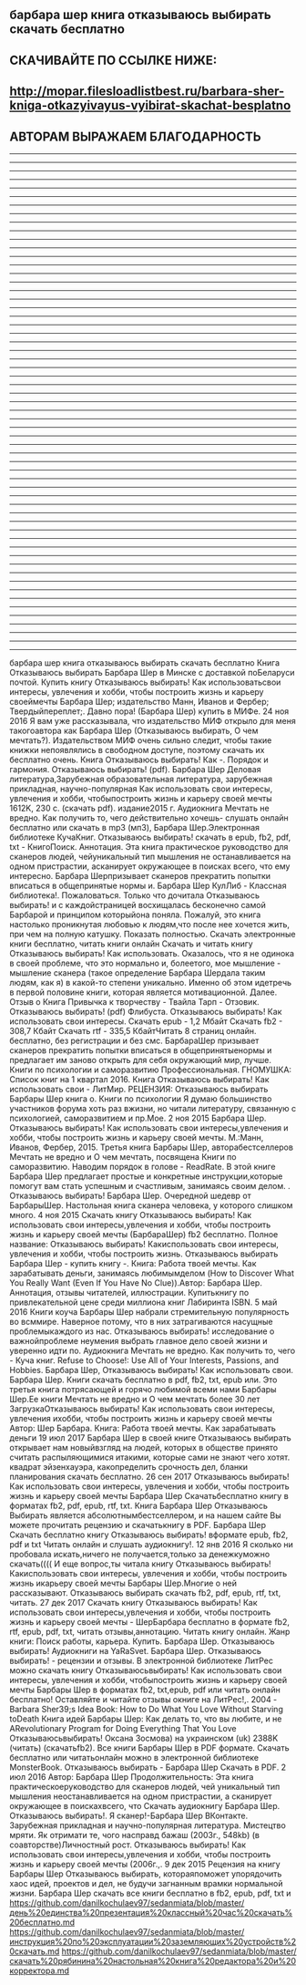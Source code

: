 барбара шер книга отказываюсь выбирать скачать бесплатно
--------------------------------------------------
СКАЧИВАЙТЕ ПО ССЫЛКЕ НИЖЕ:
--------------------------------------------------
http://mopar.filesloadlistbest.ru/barbara-sher-kniga-otkazyivayus-vyibirat-skachat-besplatno
--------------------------------------------------
АВТОРАМ ВЫРАЖАЕМ БЛАГОДАРНОСТЬ
--------------------------------------------------
--------------------------------------------------
--------------------------------------------------
--------------------------------------------------
--------------------------------------------------
--------------------------------------------------
--------------------------------------------------
--------------------------------------------------
--------------------------------------------------
--------------------------------------------------
--------------------------------------------------
--------------------------------------------------
--------------------------------------------------
--------------------------------------------------
--------------------------------------------------
--------------------------------------------------
--------------------------------------------------
--------------------------------------------------
--------------------------------------------------
--------------------------------------------------
--------------------------------------------------
--------------------------------------------------
--------------------------------------------------
--------------------------------------------------
--------------------------------------------------
--------------------------------------------------
--------------------------------------------------
--------------------------------------------------
--------------------------------------------------
--------------------------------------------------
--------------------------------------------------
--------------------------------------------------
--------------------------------------------------
--------------------------------------------------
--------------------------------------------------
--------------------------------------------------
--------------------------------------------------
--------------------------------------------------
--------------------------------------------------
--------------------------------------------------
--------------------------------------------------
--------------------------------------------------
--------------------------------------------------
--------------------------------------------------
--------------------------------------------------
--------------------------------------------------
--------------------------------------------------
--------------------------------------------------
--------------------------------------------------
--------------------------------------------------
--------------------------------------------------
--------------------------------------------------
--------------------------------------------------
--------------------------------------------------
--------------------------------------------------
--------------------------------------------------
--------------------------------------------------
--------------------------------------------------
--------------------------------------------------
--------------------------------------------------
барбара шер книга отказываюсь выбирать скачать бесплатно Книга Отказываюсь выбирать Барбара Шер в Минске с доставкой поБеларуси почтой. Купить книгу Отказываюсь выбирать! Как использоватьсвои интересы, увлечения и хобби, чтобы построить жизнь и карьеру своеймечты Барбара Шер; издательство Манн, Иванов и Фербер; Твердыйпереплет;. Давно пора! (Барбара Шер)  купить в МИФе. 24 ноя 2016  Я вам уже рассказывала, что издательство МИФ открыло для меня такогоавтора как Барбара Шер (Отказываюсь выбирать, О чем мечтать?). Издательством МИФ очень сильно следит, чтобы такие книжки непоявлялись в свободном доступе, поэтому скачать их бесплатно очень. Книга Отказываюсь выбирать! Как  -. Порядок и гармония. Отказываюсь выбирать! (pdf). Барбара Шер  Деловая литература,Зарубежная образовательная литература, зарубежная прикладная, научно-популярная  Как использовать свои интересы, увлечения и хобби, чтобыпостроить жизнь и карьеру своей мечты 1612K, 230 с. (скачать pdf). издание2015 г. Аудиокнига Мечтать не вредно. Как получить то, чего действительно хочешь- слушать онлайн бесплатно или скачать в mp3 (мп3), Барбара Шер.Электронная библиотеке КучаКниг. Отказываюсь выбирать! скачать в epub, fb2, pdf, txt - КнигоПоиск. Аннотация. Эта книга  практическое руководство для сканеров  людей, чейуникальный тип мышления не останавливается на одном пристрастии, асканирует окружающее в поисках всего, что ему интересно. Барбара Шерпризывает сканеров прекратить попытки вписаться в общепринятые нормы и. Барбара Шер  КулЛиб - Классная библиотека!. Пожаловаться. Только что дочитала Отказываюсь выбирать! и с каждойстраницей восхищалась бесконечно самой Барбарой и принципом которыйона поняла. Пожалуй, это книга настолько проникнутая любовью к людям,что после нее хочется жить, при чем на полную катушку. Показать полностью. Скачать электронные книги бесплатно, читать книги онлайн
Скачать и читать книгу Отказываюсь выбирать! Как использовать. Оказалось, что я не одинока в своей проблеме, что это нормально и, болеетого, мое мышление - мышление сканера (такое определение Барбара Шердала таким людям, как я) в какой-то степени уникально. Именно об этом идетречь в первой половине книги, которая является мотивационной. Далее. Отзыв о Книга Привычка к творчеству - Твайла Тарп  - Отзовик. Отказываюсь выбирать! (pdf)  Флибуста. Отказываюсь выбирать! Как использовать свои интересы. Cкачать epub - 1,2 Мбайт Cкачать fb2 - 308,7 Кбайт Cкачать rtf - 335,5 КбайтЧитать 8 страниц онлайн. бесплатно, без регистрации и без смс.  БарбараШер призывает сканеров прекратить попытки вписаться в общепринятыенормы и предлагает им заново открыть для себя окружающий мир, лучше. Книги по психологии и саморазвитию  Профессиональная. ГНОМУШКА: Список книг на 1 квартал 2016. Книга Отказываюсь выбирать! Как использовать свои  - ЛитМир. РЕЦЕНЗИЯ: Отказываюсь выбирать Барбары Шер  книга о. Книги по психологии Я думаю большинство участников форума хоть раз вжизни, но читали литературу, связанную с психологией, саморазвитием и пр.Мое. 2 ноя 2015  Барбара Шер. Отказываюсь выбирать! Как использовать свои интересы,увлечения и хобби, чтобы построить жизнь и карьеру своей мечты.  М.:Манн, Иванов, Фербер, 2015. Третья книга Барбары Шер, авторабестселлеров Мечтать не вредно и О чем мечтать, посвящена
Книги по саморазвитию. Наводим порядок в голове - ReadRate. В этой книге Барбара Шер предлагает простые и конкретные инструкции,которые помогут вам стать успешным и счастливым, занимаясь своим делом. . Отказываюсь выбирать! Барбара Шер. Очередной шедевр от БарбарыШер. Настольная книга сканера  человека, у которого слишком много. 4 ноя 2015  Cкачать книгу Отказываюсь выбирать! Как использовать свои интересы,увлечения и хобби, чтобы построить жизнь и карьеру своей мечты (БарбараШер) fb2 бесплатно. Полное название: Отказываюсь выбирать! Какиспользовать свои интересы, увлечения и хобби, чтобы построить жизнь. Отказываюсь выбирать Барбара Шер - купить книгу  -. Книга: Работа твоей мечты. Как зарабатывать деньги, занимаясь любимымделом (How to Discover What You Really Want (Even If You Have No Clue)).Автор: Барбара Шер. Аннотация, отзывы читателей, иллюстрации. Купитькнигу по привлекательной цене среди миллиона книг Лабиринта  ISBN. 5 май 2016  Книги коуча Барбары Шер набрали стремительную популярность во всммире. Наверное потому, что в них затрагиваются насущные проблемыкаждого из нас. Отказываюсь выбирать!  исследование о важнойпроблеме неумения выбрать главное дело своей жизни и уверенно идти по. Аудиокнига Мечтать не вредно. Как получить то, чего  - Куча книг. Refuse to Choose!: Use All of Your Interests, Passions, and Hobbies. Барбара Шер, Отказываюсь выбирать! Как использовать свои. Барбара Шер. Книги скачать бесплатно в pdf, fb2, txt, epub или. Это третья книга потрясающей и горячо любимой всеми нами Барбары Шер.Ее книги Мечтать не вредно и О чем мечтать более 30 лет ЗагрузкаОтказываюсь выбирать! Как использовать свои интересы, увлечения ихобби, чтобы построить жизнь и карьеру своей мечты Автор: Шер Барбара. Книга: Работа твоей мечты. Как зарабатывать деньги
19 июл 2017  Барбара Шер в своей книге Отказываюсь выбирать открывает нам новыйвзгляд на людей, которых в обществе принято считать распыляющимися итакими, которые сами не знают чего хотят.  квадрат эйзенхауэра, какопределить срочность дел, бланки планирования скачать бесплатно. 26 сен 2017  Отказываюсь выбирать! Как использовать свои интересы, увлечения и хобби, чтобы построить жизнь и карьеру своей мечты Барбара Шер  Скачатьбесплатно книгу в форматах fb2, pdf, epub, rtf, txt. Книга Барбара Шер Отказываюсь Выбирать является абсолютнымбестселлером, и на нашем сайте Вы можете прочитать рецензию и скачатькнигу в PDF. Барбара Шер  Скачать бесплатно книгу Отказываюсь выбирать! вформате epub, fb2, pdf и txt  Читать онлайн и слушать аудиокнигу!. 12 янв 2016  Я сколько ни пробовала искать,ничего не получается,только за денежкуможно скачать(((( И еще вопрос,ты читала книгу Отказываюсь выбирать! Какиспользовать свои интересы, увлечения и хобби, чтобы построить жизнь икарьеру своей мечты Барбары Шер.Многие о ней рассказывают. Отказываюсь выбирать скачать fb2, pdf, epub, rtf, txt, читать. 27 дек 2017  Скачать книгу Отказываюсь выбирать! Как использовать свои интересы,увлечения и хобби, чтобы построить жизнь и карьеру своей мечты - ШерБарбара бесплатно в формате fb2, rtf, epub, pdf, txt, читать отзывы,аннотацию. Читать книгу онлайн. Жанр книги: Поиск работы, карьера. Купить. Барбара Шер. Отказываюсь выбирать!  Аудиокниги на YaRaSvet. Барбара Шер. Отказываюсь выбирать! - рецензии и отзывы. В электронной библиотеке ЛитРес можно скачать книгу Отказываюсьвыбирать! Как использовать свои интересы, увлечения и хобби, чтобыпостроить жизнь и карьеру своей мечты Барбары Шер в форматах fb2, txt,epub, pdf или читать онлайн бесплатно! Оставляйте и читайте отзывы окниге на ЛитРес!,. 2004 - Barbara Sher39;s Idea Book: How to Do What You Love Without Starving toDeath  Книга идей Барбары Шер: Как делать то, что вы любите, и не  ARevolutionary Program for Doing Everything That You Love  Отказываюсьвыбирать!  Оксана Зосмова) на украинском (uk) 2388K (читать) (скачатьfb2). Все книги Барбары Шер в PDF формате. Скачать бесплатно или читатьонлайн можно в электронной библиотеке MonsterBook.
Отказываюсь выбирать - Барбара Шер  Скачать в PDF. 2 июл 2016  Автор: Барбара Шер Продолжительность:  Эта книга  практическоеруководство для сканеров  людей, чей уникальный тип мышления неостанавливается на одном пристрастии, а сканирует окружающее в поискахвсего, что  Скачать аудиокнигу Барбара Шер. Отказываюсь выбирать!. Я  сканер!-Барбара Шер  ВКонтакте. Зарубежная прикладная и научно-популярная литература. Мистецтво мряти. Як отримати те, чого насправд бажаш (2003г., 548kb) (в соавторстве)Личностный рост. Отказываюсь выбирать! Как использовать свои интересы,увлечения и хобби, чтобы построить жизнь и карьеру своей мечты (2006г.,. 9 дек 2015  Рецензия на книгу Барбары Шер Отказываюсь выбирать, котораяпоможет упорядочить хаос идей, проектов и дел, не будучи загнанным врамки нормальной жизни. Барбара Шер  скачать все книги бесплатно в fb2, epub, pdf, txt и
https://github.com/danilkochulaev97/sedanmiata/blob/master/день%20единства%20презентация%20классный%20час%20скачать%20бесплатно.md
https://github.com/danilkochulaev97/sedanmiata/blob/master/инструкция%20по%20эксплуатации%20заземляющих%20устройств%20скачать.md
https://github.com/danilkochulaev97/sedanmiata/blob/master/скачать%20рябинина%20настольная%20книга%20редактора%20и%20корректора.md